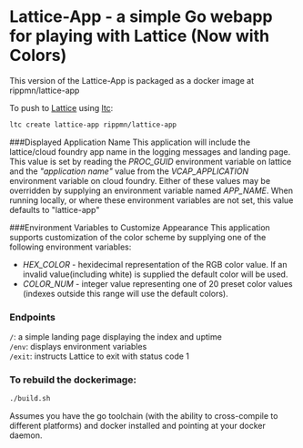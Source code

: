 # Lattice-App - a simple Go webapp for playing with Lattice (Now with Colors)

This version of the Lattice-App is packaged as a docker image at rippmn/lattice-app

To push to [Lattice](https://github.com/cloudfoundry-incubator/lattice) using [ltc](https://github.com/cloudfoundry-incubator/lattice/ltc):

```bash
ltc create lattice-app rippmn/lattice-app
```

###Displayed Application Name
This application will include the lattice/cloud foundry app name in the logging messages and landing page.  This value is set by reading the _PROC_GUID_ environment variable on lattice and the _"application name"_ value from the _VCAP_APPLICATION_ environment variable on cloud foundry.  Either of these values may be overridden by supplying an environment variable named _APP_NAME_.  When running locally, or where these environment variables are not set, this value defaults to "lattice-app"  

###Environment Variables to Customize Appearance
This application supports customization of the color scheme by supplying one of the following environment variables:
* _HEX_COLOR_ - hexidecimal representation of the RGB color value.  If an invalid value(including white) is supplied the default color will be used. 
* _COLOR_NUM_ - integer value representing one of 20 preset color values (indexes outside this range will use the default colors).

### Endpoints

`/`: a simple landing page displaying the index and uptime  
`/env`: displays environment variables  
`/exit`: instructs Lattice to exit with status code 1  

### To rebuild the dockerimage:

```bash
./build.sh
```

Assumes you have the go toolchain (with the ability to cross-compile to different platforms) and docker installed and pointing at your docker daemon.

